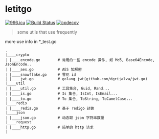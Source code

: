 # letitgo

[![996.icu](https://img.shields.io/badge/link-996.icu-red.svg)](https://996.icu)
[![Build Status](https://www.travis-ci.org/evercyan/letitgo.svg?branch=master)](https://www.travis-ci.org/evercyan/letitgo)
[![codecov](https://codecov.io/gh/evercyan/leetcli/branch/master/graph/badge.svg?token=RbJTUtAlvl)](https://codecov.io/gh/evercyan/letitgo)

> some utils that use frequently

more use info in *_test.go

```
.
|____crypto
| |____encode.go        # 常用的一些 encode 操作, 如 Md5, Base64Encode, JsonEncode..
| |____aes.go           # AES 加解密
| |____snowflake.go     # 雪花 id
| |____jwt.go           # golang jwt(github.com/dgrijalva/jwt-go)
|____util
| |____util.go          # 工具集合, Guid, Rand...
| |____is.go            # Is 集合, IsInt, IsEmail...
| |____to.go            # To 集合, ToString, ToCamelCase...
|____redis
| |____redis.go         # 基于 redigo 封装
|____json
| |____json.go          # 动态取 json 字符串数据
|____request
| |____http.go          # 简单的 http 请求
|
```
